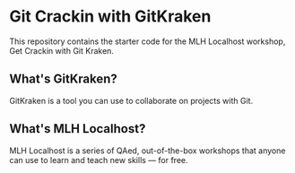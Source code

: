 # Git Crackin with GitKraken
This repository contains the starter code for the MLH Localhost workshop, Get Crackin with Git Kraken.

## What's GitKraken?

GitKraken is a tool you can use to collaborate on projects with Git.

## What's MLH Localhost?

MLH Localhost is a series of QAed, out-of-the-box workshops that anyone can use to learn and teach new skills &mdash; for free. 
